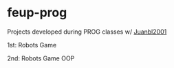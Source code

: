 # feup-prog

Projects developed during PROG classes w/ [Juanbl2001](https://github.com/Juanbl2001)

1st: Robots Game

2nd: Robots Game OOP
